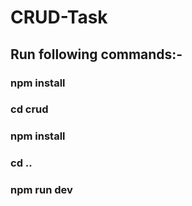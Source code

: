 # CRUD-Task

## Run following commands:- 

### npm install
### cd crud
### npm install
### cd ..
### npm run dev
